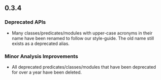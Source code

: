 ## 0.3.4

### Deprecated APIs

* Many classes/predicates/modules with upper-case acronyms in their name have been renamed to follow our style-guide.
  The old name still exists as a deprecated alias.

### Minor Analysis Improvements

* All deprecated predicates/classes/modules that have been deprecated for over a year have been deleted.
